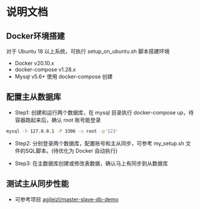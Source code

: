 说明文档
=======

## Docker环境搭建  
对于 Ubuntu 18 以上系统，可执行 setup_on_ubuntu.sh 脚本搭建环境
* Docker v20.10.x
* docker-compose v1.28.x
* Mysql v5.6+ 使用 docker-compose 创建

## 配置主从数据库
* Step1: 创建和运行两个数据库，在 mysql 目录执行 docker-compose up，待容器跑起来后，确认 root 账号能登录
```bash
mysql -h 127.0.0.1 -P 3306 -u root -p'123'
```
* Step2: 分别登录两个数据库，配置账号和主从同步，可参考 my_setup.sh 文件的SQL脚本。(待优化为 Docker 自动执行)

* Step3: 在主数据库创建或修改表数据，确认马上有同步到从数据库

## 测试主从同步性能
* 可参考项目 [agilejzl/master-slave-db-demo](https://github.com/agilejzl/master-slave-db-demo)
